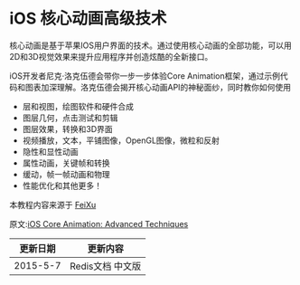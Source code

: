 # iOS 核心动画高级技术

核心动画是基于苹果IOS用户界面的技术。通过使用核心动画的全部功能，可以用2D和3D视觉效果来提升应用程序并创造炫酷的全新接口。

iOS开发者尼克·洛克伍德会带你一步一步体验Core Animation框架，通过示例代码和图表加深理解。洛克伍德会揭开核心动画API的神秘面纱，同时教你如何使用

- 层和视图，绘图软件和硬件合成
- 图层几何，点击测试和剪辑
- 图层效果，转换和3D界面
- 视频播放，文本，平铺图像，OpenGL图像，微粒和反射
- 隐性和显性动画
- 属性动画，关键帧和转换
- 缓动，帧一帧动画和物理
- 性能优化和其他更多！

本教程内容来源于 [FeiXu](https://github.com/AttackOnDobby/iOS-Core-Animation-Advanced-Techniques)

原文:[iOS Core Animation: Advanced Techniques](http://www.amazon.com/iOS-Core-Animation-Advanced-Techniques-ebook/dp/B00EHJCORC/ref=sr_1_1?ie=UTF8&qid=1423192842&sr=8-1&keywords=Core+Animation+Advanced+Techniques)

|更新日期    |更新内容
|----------|--------------------
|2015-5-7|Redis文档 中文版